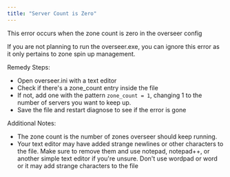 ```yaml
---
title: "Server Count is Zero"
---
```


This error occurs when the zone count is zero in the overseer config

If you are not planning to run the overseer.exe, you can ignore this error as it only pertains to zone spin up management.

Remedy Steps:

- Open overseer.ini with a text editor
- Check if there's a zone_count entry inside the file
- If not, add one with the pattern `zone_count = 1`, changing 1 to the number of servers you want to keep up.
- Save the file and restart diagnose to see if the error is gone

Additional Notes:

- The zone count is the number of zones overseer should keep running.
- Your text editor may have added strange newlines or other characters to the file. Make sure to remove them and use notepad, notepad++, or another simple text editor if you're unsure. Don't use wordpad or word or it may add strange characters to the file 